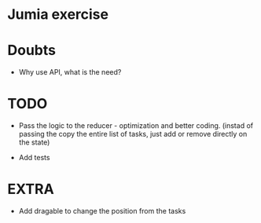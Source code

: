 # Jumia exercise

# Doubts

- Why use API, what is the need?

# TODO

- Pass the logic to the reducer - optimization and better coding. (instad of passing the copy the entire list of tasks, just add or remove directly on the state)

- Add tests

# EXTRA

- Add dragable to change the position from the tasks
